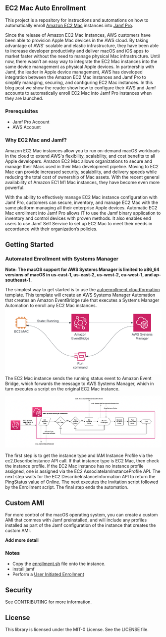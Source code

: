 ## EC2 Mac Auto Enrollment

This project is a repository for instructions and automations on how to automatically enroll [Amazon EC2 Mac](https://aws.amazon.com/pm/ec2-mac) instances into [Jamf Pro](https://www.jamf.com/).

Since the release of Amazon EC2 Mac Instances, AWS customers have been able to provision Apple Mac devices in the AWS cloud. By taking advantage of AWS’ scalable and elastic infrastructure, they have been able to increase developer productivity and deliver macOS and iOS apps to market faster without the need to manage physical Mac infrastructure. Until now, there wasn’t an easy way to integrate the EC2 Mac instances into the same device management as physical Apple devices. In partnership with Jamf, the leader in Apple device management, AWS has developed integration between the Amazon EC2 Mac instances and Jamf Pro to simplify managing, securing, and configuring EC2 Mac instances. In this blog post we show the reader show how to configure their AWS and Jamf accounts to automatically enroll EC2 Mac into Jamf Pro instances when they are launched.

### Prerequisites
* Jamf Pro Account
* AWS Account

### Why EC2 Mac and Jamf?
Amazon EC2 Mac instances allow you to run on-demand macOS workloads in the cloud to extend AWS's flexibility, scalability, and cost benefits to all Apple developers. Amazon EC2 Mac allows organizations to secure and manage their Macs used in their Mac development pipeline. Moving to EC2 Mac can provide increased security, scalability, and delivery speeds while reducing the total cost of ownership of Mac assets. With the recent general availability of Amazon EC1 M1 Mac instances, they have become even more powerful.

With the ability to effectively manage EC2 Mac instance configuration with Jamf Pro, customers can secure, inventory, and manage EC2 Mac with the same platform managing all their enterprise Apple devices. Automatic EC2 Mac enrollment into Jamf Pro allows IT to use the Jamf binary application to inventory and control devices with proven methods. It also enables end users to use Jamf Self Service to set up EC2 Mac to meet their needs in accordance with their organization’s policies.


## Getting Started
### Automated Enrollment with Systems Manager
**Note: The macOS support for AWS Systems Manager is limited to x86_64 versions of macOS in us-east-1, us-east-2, us-west-2, eu-west-1, and ap-southeast-1.**

The simplest way to get started is to use the [autoenrollment cloudformation](template.yaml) template. This template will create an AWS Systems Manager Automation that creates an Amazon EventBridge rule that executes a Systems Manager Automation to enroll any EC2 Mac instances.
![Cloudformation Automation Architecture](images/ssm_architecture.png)
The EC2 Mac instance sends the running status event to Amazon Event Bridge, which forwards the message to AWS Systems Manager, which in turn executes a script on the original EC2 Mac instance.


![Systems Manager Automation Flow](images/automation_flow.png)

The first step is to get the instance type and IAM Instance Profile via the ec2.DescribeInstance API call. If that instance type is EC2 Mac, then check the instance profile. If the EC2 Mac instance has no instance profile assigned, one is assigned via the EC2 AssociateIamInstanceProfile API. The next step waits for the EC2 DescribeInstanceInformation API to return the PingStatus value of Online. The next executes the Invitation script followed by the Enrollment script. The final step ends the automation.

## Custom AMI
For more control of the macOS operating system, you can create a custom AMI that commes with Jamf preinstalled, and will include any profiles installed as part of the Jamf configuration of the instance that creates the custom AMI.

**Add more detail**

### Notes
* Copy the [enrollment.sh](enrollment.sh) file onto the instance.
* install jamf 
* Perform a [User Initiated Enrollment](https://docs.jamf.com/10.33.0/jamf-pro/administrator-guide/User-Initiated_Enrollment_for_Computers.html) 


## Security

See [CONTRIBUTING](CONTRIBUTING.md#security-issue-notifications) for more information.

## License

This library is licensed under the MIT-0 License. See the LICENSE file.

